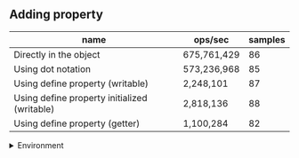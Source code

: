 ## Adding property

|name|ops/sec|samples|
|-|-|-|
|Directly in the object|675,761,429|86|
|Using dot notation|573,236,968|85|
|Using define property (writable)|2,248,101|87|
|Using define property initialized (writable)|2,818,136|88|
|Using define property (getter)|1,100,284|82|


<details>
<summary>Environment</summary>

* __Machine:__ linux x64 | 2 vCPUs | 6.8GB Mem
* __Run:__ Sun Sep 24 2023 10:42:20 GMT+0000 (Coordinated Universal Time)
</details>


